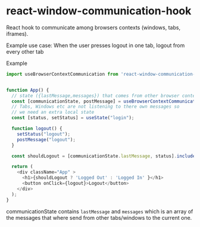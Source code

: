 # react-window-communication-hook

React hook to communicate among browsers contexts (windows, tabs, iframes).

Example use case: When the user presses logout in one tab, logout from every other tab



Example

```js
import useBrowserContextCommunication from 'react-window-communication-hook';


function App() {
  // state ({lastMessage,messages}) that comes from other browser context
  const [communicationState, postMessage] = useBrowserContextCommunication("channel");
  // Tabs, Windows etc are not listening to there own messages so
  // we need an extra local state
  const [status, setStatus] = useState("login");

  function logout() {
    setStatus("logout");
    postMessage("logout");
  }

  const shouldLogout = [communicationState.lastMessage, status].includes('logout');

  return (
    <div className="App" >
      <h1>{shouldLogout ? 'Logged Out' : 'Logged In' }</h1>
      <button onClick={logout}>Logout</button>
    </div>
  );
}
```

communicationState contains `lastMessage` and `messages` which is an array of the messages that where send from other tabs/windows to the current one.
